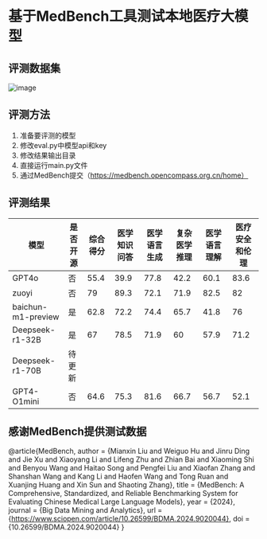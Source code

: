 # 基于MedBench工具测试本地医疗大模型
## 评测数据集
![image](https://github.com/user-attachments/assets/8d00f882-77f0-43a9-a367-9d6d48b4a582)

## 评测方法

1. 准备要评测的模型
2. 修改eval.py中模型api和key 
3. 修改结果输出目录
4. 直接运行main.py文件
5. 通过MedBench提交（https://medbench.opencompass.org.cn/home）

## 评测结果

| 模型               | 是否开源 | 综合得分 | 医学知识问答 | 医学语言生成 | 复杂医学推理 | 医学语言理解 | 医疗安全和伦理 |
| -------------------- | ---------- | ---------- | -------------- | -------------- | -------------- | -------------- | ---------------- |
| GPT4o              | 否       | 55.4     | 39.9         | 77.8         | 42.2         | 60.1         | 83.6           |
| zuoyi              | 否       | 79       | 89.3         | 72.1         | 71.9         | 82.5         | 82             |
| baichun-m1-preview | 是       | 62.8     | 72.2         | 74.4         | 65.7         | 41.8         | 76             |
| Deepseek-r1-32B    | 是       | 67       | 78.5         | 71.9         | 60           | 57.9         | 71.2           |
|  Deepseek-r1-70B  |   待更新       |          |              |              |              |              |                |
|  GPT4-O1mini  | 否 |   64.6     |    75.3      |       81.6       |   66.7         |    56.7        |      52.1       |                






## 感谢MedBench提供测试数据

@article{MedBench, 
author = {Mianxin Liu and Weiguo Hu and Jinru Ding and Jie Xu and Xiaoyang Li and Lifeng Zhu and Zhian Bai and Xiaoming Shi and Benyou Wang and Haitao Song and Pengfei Liu and Xiaofan Zhang and Shanshan Wang and Kang Li and Haofen Wang and Tong Ruan and Xuanjing Huang and Xin Sun and Shaoting Zhang},
title = {MedBench: A Comprehensive, Standardized, and Reliable Benchmarking System for Evaluating Chinese Medical Large Language Models},
year = {2024},
journal = {Big Data Mining and Analytics},
url = {https://www.sciopen.com/article/10.26599/BDMA.2024.9020044},
doi = {10.26599/BDMA.2024.9020044}
}

